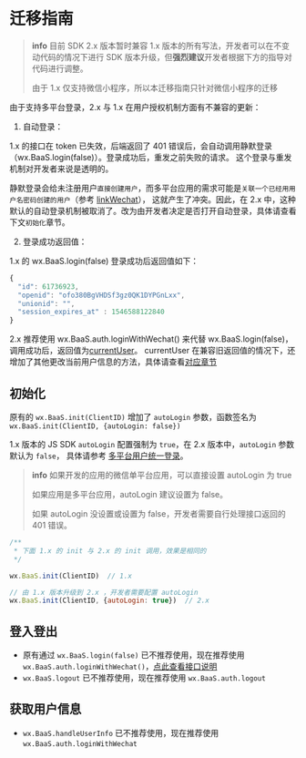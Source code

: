 # 迁移指南

> **info**
> 目前 SDK 2.x 版本暂时兼容 1.x 版本的所有写法，开发者可以在不变动代码的情况下进行 SDK 版本升级，但**强烈建议**开发者根据下方的指导对代码进行调整。
>
> 由于 1.x 仅支持微信小程序，所以本迁移指南只针对微信小程序的迁移

由于支持多平台登录，2.x 与 1.x 在用户授权机制方面有不兼容的更新：

1. 自动登录：

  1.x 的接口在 token 已失效，后端返回了 401 错误后，会自动调用静默登录（wx.BaaS.login(false)）。登录成功后，重发之前失败的请求。
  这个登录与重发机制对开发者来说是透明的。

  静默登录会给未注册用户`直接创建用户`，而多平台应用的需求可能是`关联一个已经用用户名密码创建的用户`（参考 [linkWechat](/js-sdk/wechat/signin-signout.html#关联微信小程序)），
  这就产生了冲突。因此，在 2.x 中，这种默认的自动登录机制被取消了。改为由开发者决定是否打开自动登录，具体请查看下文`初始化`章节。

2. 登录成功返回值：

  1.x 的 wx.BaaS.login(false) 登录成功后返回值如下：

  ```js
  {
    "id": 61736923,
    "openid": "ofo380BgVHDSf3gz0QK1DYPGnLxx",
    "unionid": "",
    "session_expires_at" : 1546588122840
  }
  ```

  2.x 推荐使用 wx.BaaS.auth.loginWithWechat() 来代替 wx.BaaS.login(false)，调用成功后，返回值为[currentUser](/js-sdk/account.md)。
  currentUser 在兼容旧返回值的情况下，还增加了其他更改当前用户信息的方法，具体请查看[对应章节](/js-sdk/account.md)

## 初始化
原有的 `wx.BaaS.init(ClientID)` 增加了 `autoLogin` 参数，函数签名为 `wx.BaaS.init(ClientID, {autoLogin: false})`

1.x 版本的 JS SDK `autoLogin` 配置强制为 `true`，在 2.x 版本中，`autoLogin` 参数默认为 `false`，
具体请参考 [多平台用户统一登录](./wechat/signin-signout.md#多平台用户统一登录)。

> **info**
> 如果开发的应用的微信单平台应用，可以直接设置 autoLogin 为 true
>
> 如果应用是多平台应用，autoLogin 建议设置为 false。
>
> 如果 autoLogin 没设置或设置为 false，开发者需要自行处理接口返回的 401 错误。

```javascript
/**
 * 下面 1.x 的 init 与 2.x 的 init 调用，效果是相同的
 */

wx.BaaS.init(ClientID)  // 1.x

// 由 1.x 版本升级到 2.x ，开发者需要配置 autoLogin
wx.BaaS.init(ClientID, {autoLogin: true})  // 2.x
```

## 登入登出

- 原有通过 `wx.BaaS.login(false)` 已不推荐使用，现在推荐使用 `wx.BaaS.auth.loginWithWechat()`，[点此查看接口说明](./account.md)
- `wx.BaaS.logout` 已不推荐使用，现在推荐使用 `wx.BaaS.auth.logout`

## 获取用户信息
- `wx.BaaS.handleUserInfo` 已不推荐使用，现在推荐使用 `wx.BaaS.auth.loginWithWechat`
